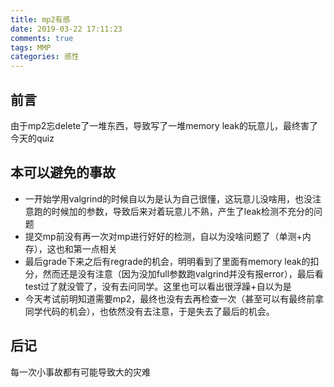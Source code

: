 ```yaml
---
title: mp2有感
date: 2019-03-22 17:11:23
comments: true
tags: MMP
categories: 感性
---
```


## 前言
由于mp2忘delete了一堆东西，导致写了一堆memory leak的玩意儿，最终害了今天的quiz

## 本可以避免的事故
- 一开始学用valgrind的时候自以为是认为自己很懂，这玩意儿没啥用，也没注意跑的时候加的参数，导致后来对着玩意儿不熟，产生了leak检测不充分的问题
- 提交mp前没有再一次对mp进行好好的检测，自以为没啥问题了（单测+内存），这也和第一点相关
- 最后grade下来之后有regrade的机会，明明看到了里面有memory leak的扣分，然而还是没有注意（因为没加full参数跑valgrind并没有报error），最后看test过了就没管了，没有去问同学。这里也可以看出很浮躁+自以为是
- 今天考试前明知道需要mp2，最终也没有去再检查一次（甚至可以有最终前拿同学代码的机会），也依然没有去注意，于是失去了最后的机会。

## 后记
每一次小事故都有可能导致大的灾难